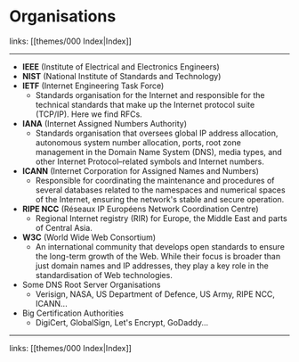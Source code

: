 # Organisations

links: [[themes/000 Index|Index]]

---

* **IEEE** (Institute of Electrical and Electronics Engineers)
* **NIST** (National Institute of Standards and Technology)
* **IETF** (Internet Engineering Task Force)
	* Standards organisation for the Internet and responsible for the technical standards that make up the Internet protocol suite (TCP/IP). Here we find RFCs.
* **IANA** (Internet Assigned Numbers Authority)
	* Standards organisation that oversees global IP address allocation, autonomous system number allocation, ports, root zone management in the Domain Name System (DNS), media types, and other Internet Protocol–related symbols and Internet numbers.
* **ICANN** (Internet Corporation for Assigned Names and Numbers)
	* Responsible for coordinating the maintenance and procedures of several databases related to the namespaces and numerical spaces of the Internet, ensuring the network's stable and secure operation.
* **RIPE NCC** (Réseaux IP Européens Network Coordination Centre)
	*  Regional Internet registry (RIR) for Europe, the Middle East and parts of Central Asia.
* **W3C** (World Wide Web Consortium)
	* An international community that develops open standards to ensure the long-term growth of the Web. While their focus is broader than just domain names and IP addresses, they play a key role in the standardisation of Web technologies.
* Some DNS Root Server Organisations
	* Verisign, NASA, US Department of Defence, US Army, RIPE NCC, ICANN...
* Big Certification Authorities
	* DigiCert, GlobalSign, Let's Encrypt, GoDaddy...

---
links: [[themes/000 Index|Index]]